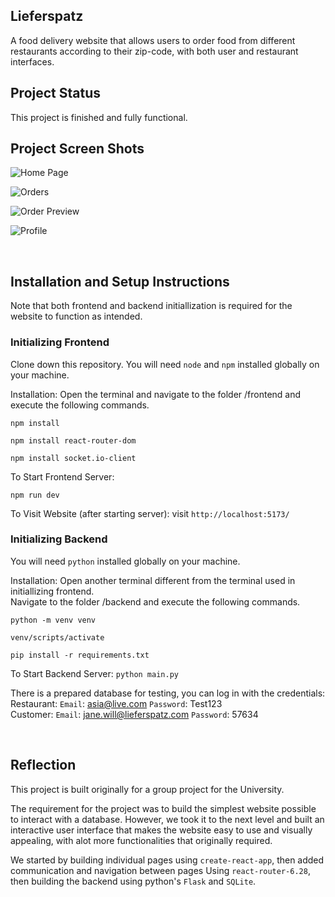 ## Lieferspatz

A food delivery website that allows users to order food from different restaurants according to their zip-code, with both user and restaurant interfaces.


## Project Status

This project is finished and fully functional.

## Project Screen Shots
![Home Page](https://github.com/user-attachments/assets/9688c7df-f0fc-4b3b-8c3a-3cc7b0e6f58c)

![Orders](https://github.com/user-attachments/assets/58ccd98c-2da0-4ca3-b351-85901a1c5fa1)

![Order Preview](https://github.com/user-attachments/assets/074be7e0-b21c-41b5-9601-49997e68dfd7)

![Profile](https://github.com/user-attachments/assets/bfeef006-fb4f-4f00-9487-ced502e1ce0d)

<br />

## Installation and Setup Instructions
Note that both frontend and backend initiallization is required for the website to function as intended.

### Initializing Frontend

Clone down this repository. You will need `node` and `npm` installed globally on your machine.  

Installation:
Open the terminal and navigate to the folder /frontend and execute the following commands.
```
npm install

npm install react-router-dom

npm install socket.io-client
```
To Start Frontend Server:

`npm run dev`

To Visit Website (after starting server):
visit `http://localhost:5173/`

### Initializing Backend
You will need `python` installed globally on your machine.

Installation:
Open another terminal different from the terminal used in initiallizing frontend. <br />
Navigate to the folder /backend and execute the following commands.

```
python -m venv venv

venv/scripts/activate

pip install -r requirements.txt
```

To Start Backend Server:
`python main.py`
<br />

There is a prepared database for testing, you can log in with the credentials: 
<br />
Restaurant: `Email`: asia@live.com `Password`: Test123 
<br />
Customer: `Email`: jane.will@lieferspatz.com `Password`: 57634

<br />

## Reflection

This project is built originally for a group project for the University.
<br />

The requirement for the project was to build the simplest website possible to interact with a database. However, we took it to the next level and built an interactive user interface that makes the website easy to use and visually appealing, with alot more functionalities that originally required.
<br />

We started by building individual pages using `create-react-app`, then added communication and navigation between pages Using `react-router-6.28`, then building the backend using python's `Flask` and `SQLite`.
